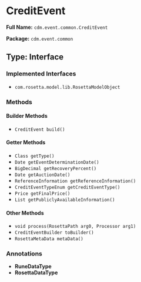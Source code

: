 # CreditEvent

**Full Name:** `cdm.event.common.CreditEvent`

**Package:** `cdm.event.common`

## Type: Interface

### Implemented Interfaces

- `com.rosetta.model.lib.RosettaModelObject`

### Methods

#### Builder Methods

- `CreditEvent build()`

#### Getter Methods

- `Class getType()`
- `Date getEventDeterminationDate()`
- `BigDecimal getRecoveryPercent()`
- `Date getAuctionDate()`
- `ReferenceInformation getReferenceInformation()`
- `CreditEventTypeEnum getCreditEventType()`
- `Price getFinalPrice()`
- `List getPubliclyAvailableInformation()`

#### Other Methods

- `void process(RosettaPath arg0, Processor arg1)`
- `CreditEventBuilder toBuilder()`
- `RosettaMetaData metaData()`

### Annotations

- **RuneDataType**
- **RosettaDataType**

